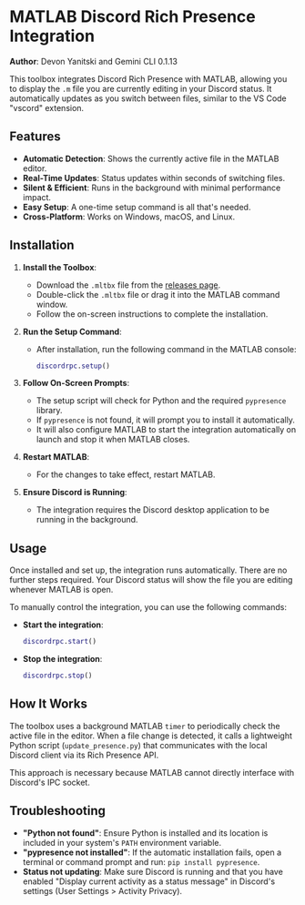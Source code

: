 # MATLAB Discord Rich Presence Integration

**Author**: Devon Yanitski and Gemini CLI 0.1.13

This toolbox integrates Discord Rich Presence with MATLAB, allowing you to display the `.m` file you are currently editing in your Discord status. It automatically updates as you switch between files, similar to the VS Code "vscord" extension.

## Features

- **Automatic Detection**: Shows the currently active file in the MATLAB editor.
- **Real-Time Updates**: Status updates within seconds of switching files.
- **Silent & Efficient**: Runs in the background with minimal performance impact.
- **Easy Setup**: A one-time setup command is all that's needed.
- **Cross-Platform**: Works on Windows, macOS, and Linux.

## Installation

1.  **Install the Toolbox**:
    -   Download the `.mltbx` file from the [releases page](https://github.com/devon7y/MATLAB-Discord-Rich-Presence/releases/tag/v1.0.0).
    -   Double-click the `.mltbx` file or drag it into the MATLAB command window.
    -   Follow the on-screen instructions to complete the installation.

2.  **Run the Setup Command**:
    -   After installation, run the following command in the MATLAB console:

        ```matlab
        discordrpc.setup()
        ```

3.  **Follow On-Screen Prompts**:
    -   The setup script will check for Python and the required `pypresence` library.
    -   If `pypresence` is not found, it will prompt you to install it automatically.
    -   It will also configure MATLAB to start the integration automatically on launch and stop it when MATLAB closes.

4.  **Restart MATLAB**:
    -   For the changes to take effect, restart MATLAB.

5.  **Ensure Discord is Running**:
    -   The integration requires the Discord desktop application to be running in the background.

## Usage

Once installed and set up, the integration runs automatically. There are no further steps required. Your Discord status will show the file you are editing whenever MATLAB is open.

To manually control the integration, you can use the following commands:

-   **Start the integration**:
    ```matlab
    discordrpc.start()
    ```
-   **Stop the integration**:
    ```matlab
    discordrpc.stop()
    ```

## How It Works

The toolbox uses a background MATLAB `timer` to periodically check the active file in the editor. When a file change is detected, it calls a lightweight Python script (`update_presence.py`) that communicates with the local Discord client via its Rich Presence API.

This approach is necessary because MATLAB cannot directly interface with Discord's IPC socket.

## Troubleshooting

-   **"Python not found"**: Ensure Python is installed and its location is included in your system's `PATH` environment variable.
-   **"pypresence not installed"**: If the automatic installation fails, open a terminal or command prompt and run: `pip install pypresence`.
-   **Status not updating**: Make sure Discord is running and that you have enabled "Display current activity as a status message" in Discord's settings (User Settings > Activity Privacy).

